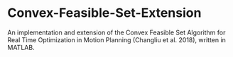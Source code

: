 # Convex-Feasible-Set-Extension
An implementation and extension of the Convex Feasible Set Algorithm for Real Time Optimization in Motion Planning (Changliu et al. 2018), written in MATLAB.
